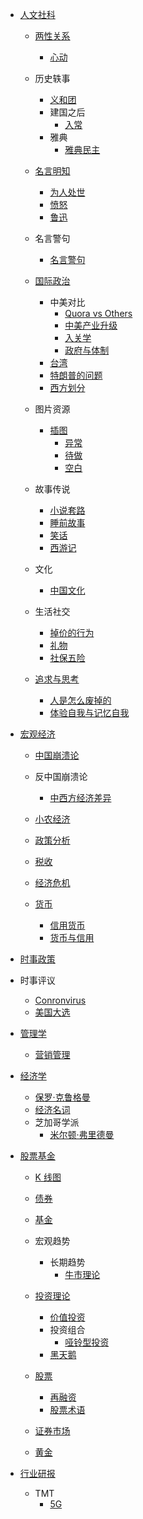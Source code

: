   - [人文社科](/人文社科/README.md)
    - [两性关系](/人文社科/两性关系/README.md)
      - [心动](/人文社科/两性关系/心动.md)
    - 历史轶事
      - [义和团](/人文社科/历史轶事/义和团.md)
      - 建国之后
        - [入常](/人文社科/历史轶事/建国之后/入常.md)
      - 雅典
        - [雅典民主](/人文社科/历史轶事/雅典/雅典民主.md)
    - [名言明知](/人文社科/名言明知/README.md)
      - [为人处世](/人文社科/名言明知/为人处世.md)
      - [愤怒](/人文社科/名言明知/愤怒.md)
      - [鲁迅](/人文社科/名言明知/鲁迅.md)
    - 名言警句
      - [名言警句](/人文社科/名言警句/名言警句.md)
    - [国际政治](/人文社科/国际政治/README.md)
      - 中美对比
        - [Quora vs Others](/人文社科/国际政治/中美对比/Quora%20vs%20Others.md)
        - [中美产业升级](/人文社科/国际政治/中美对比/中美产业升级.md)
        - [入关学](/人文社科/国际政治/中美对比/入关学.md)
        - [政府与体制](/人文社科/国际政治/中美对比/政府与体制.md)
      - [台湾](/人文社科/国际政治/台湾.md)
      - [特朗普的问题](/人文社科/国际政治/特朗普的问题.md)
      - [西方划分](/人文社科/国际政治/西方划分.md)
    - 图片资源
      - [插图](/人文社科/图片资源/插图/README.md)
        - [异常](/人文社科/图片资源/插图/异常.md)
        - [待做](/人文社科/图片资源/插图/待做.md)
        - [空白](/人文社科/图片资源/插图/空白.md)
    - 故事传说
      - [小说套路](/人文社科/故事传说/小说套路.md)
      - [睡前故事](/人文社科/故事传说/睡前故事.md)
      - [笑话](/人文社科/故事传说/笑话.md)
      - [西游记](/人文社科/故事传说/西游记/README.md)
        
    - 文化
      - [中国文化](/人文社科/文化/中国文化.md)
    - 生活社交
      - [掉价的行为](/人文社科/生活社交/掉价的行为.md)
      - [礼物](/人文社科/生活社交/礼物.md)
      - [社保五险](/人文社科/生活社交/社保五险.md)
    - [追求与思考](/人文社科/追求与思考/README.md)
      - [人是怎么废掉的](/人文社科/追求与思考/人是怎么废掉的.md)
      - [体验自我与记忆自我](/人文社科/追求与思考/体验自我与记忆自我.md)
  - [宏观经济](/宏观经济/README.md)
    - [中国崩溃论](/宏观经济/中国崩溃论/README.md)
      
    - 反中国崩溃论
      - [中西方经济差异](/宏观经济/反中国崩溃论/中西方经济差异.md)
    - [小农经济](/宏观经济/小农经济/README.md)
      
    - [政策分析](/宏观经济/政策分析/README.md)
      
    - [税收](/宏观经济/税收/README.md)
      
    - [经济危机](/宏观经济/经济危机/README.md)
      
    - [货币](/宏观经济/货币/README.md)
      - [信用货币](/宏观经济/货币/信用货币.md)
      - [货币与信用](/宏观经济/货币/货币与信用.md)
  - [时事政策](/时事政策/README.md)
    
  - 时事评议
    - [Conronvirus](/时事评议/Conronvirus.md)
    - [美国大选](/时事评议/美国大选.md)
  - [管理学](/管理学/README.md)
    - [营销管理](/管理学/营销管理.md)
  - [经济学](/经济学/README.md)
    - [保罗·克鲁格曼](/经济学/保罗·克鲁格曼.md)
    - [经济名词](/经济学/经济名词.md)
    - 芝加哥学派
      - [米尔顿·弗里德曼](/经济学/芝加哥学派/米尔顿·弗里德曼.md)
  - [股票基金](/股票基金/README.md)
    - [K 线图](/股票基金/K%20线图/README.md)
      
    - [债券](/股票基金/债券/README.md)
      
    - [基金](/股票基金/基金/README.md)
      
    - 宏观趋势
      - 长期趋势
        - [牛市理论](/股票基金/宏观趋势/长期趋势/牛市理论.md)
    - [投资理论](/股票基金/投资理论/README.md)
      - [价值投资](/股票基金/投资理论/价值投资.md)
      - 投资组合
        - [哑铃型投资](/股票基金/投资理论/投资组合/哑铃型投资.md)
      - [黑天鹅](/股票基金/投资理论/黑天鹅.md)
    - [股票](/股票基金/股票/README.md)
      - [再融资](/股票基金/股票/再融资.md)
      - [股票术语](/股票基金/股票/股票术语.md)
    - [证券市场](/股票基金/证券市场/README.md)
      
    - [黄金](/股票基金/黄金/README.md)
      
  - [行业研报](/行业研报/README.md)
    - TMT
      - [5G](/行业研报/TMT/5G/README.md)
        
